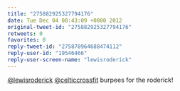 ```yaml
---
title: "275882925327794176"
date: Tue Dec 04 08:43:09 +0000 2012
original-tweet-id: "275882925327794176"
retweets: 0
favorites: 0
reply-tweet-id: "275878964688474112"
reply-user-id: "19546466"
reply-user-screen-name: "lewisroderick"
---
```

<a href="https://twitter.com/lewisroderick">@lewisroderick</a> <a href="https://twitter.com/celticcrossfit">@celticcrossfit</a> burpees for the roderick!
